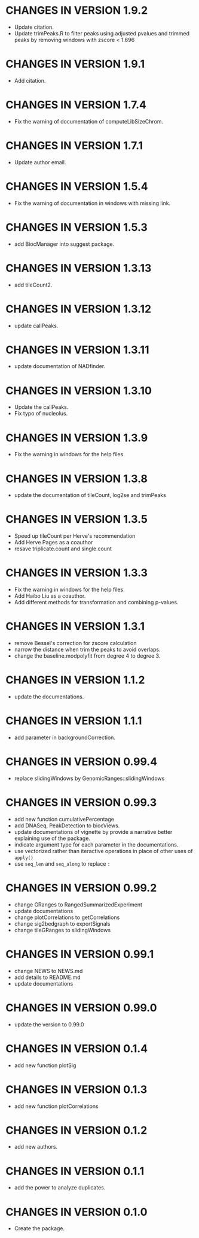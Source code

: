 # CHANGES IN VERSION 1.9.2
* Update citation.
* Update trimPeaks.R to filter peaks using adjusted pvalues and trimmed peaks by removing windows with zscore < 1.696
# CHANGES IN VERSION 1.9.1

* Add citation.

# CHANGES IN VERSION 1.7.4

* Fix the warning of documentation of computeLibSizeChrom.

# CHANGES IN VERSION 1.7.1

* Update author email.

# CHANGES IN VERSION 1.5.4

* Fix the warning of documentation in windows with missing link.

# CHANGES IN VERSION 1.5.3

* add BiocManager into suggest package.

# CHANGES IN VERSION 1.3.13

* add tileCount2.

# CHANGES IN VERSION 1.3.12

* update callPeaks.

# CHANGES IN VERSION 1.3.11

* update documentation of NADfinder.

# CHANGES IN VERSION 1.3.10

* Update the callPeaks.
* Fix typo of nucleolus.

# CHANGES IN VERSION 1.3.9

* Fix the warning in windows for the help files.

# CHANGES IN VERSION 1.3.8

* update the documentation of tileCount, log2se and trimPeaks

# CHANGES IN VERSION 1.3.5

* Speed up tileCount per Herve's recommendation
* Add Herve Pages as a coauthor
* resave triplicate.count and single.count
 
# CHANGES IN VERSION 1.3.3

* Fix the warning in windows for the help files.
* Add Haibo Liu as a coauthor.
* Add different methods for transformation and combining p-values.

# CHANGES IN VERSION 1.3.1

* remove Bessel's correction for zscore calculation
* narrow the distance when trim the peaks to avoid overlaps.
* change the baseline.modpolyfit from degree 4 to degree 3.

# CHANGES IN VERSION 1.1.2

* update the documentations.

# CHANGES IN VERSION 1.1.1

* add parameter in backgroundCorrection.

# CHANGES IN VERSION 0.99.4

* replace slidingWindows by GenomicRanges::slidingWindows

# CHANGES IN VERSION 0.99.3

* add new function cumulativePercentage
* add DNASeq, PeakDetection to biocViews.
* update documentations of vignette by provide a narrative better explaining 
use of the package.
* indicate argument type for each parameter in the documentations.
* use vectorized rather than iteractive operations in place of other uses of
`apply()`
* use `seq_len` and `seq_along` to replace `:`

# CHANGES IN VERSION 0.99.2

* change GRanges to RangedSummarizedExperiment
* update documentations
* change plotCorrelations to getCorrelations
* change sig2bedgraph to exportSignals
* change tileGRanges to slidingWindows

# CHANGES IN VERSION 0.99.1

* change NEWS to NEWS.md
* add details to README.md
* update documentations

# CHANGES IN VERSION 0.99.0

* update the version to 0.99.0

# CHANGES IN VERSION 0.1.4

* add new function plotSig

# CHANGES IN VERSION 0.1.3

* add new function plotCorrelations

# CHANGES IN VERSION 0.1.2

* add new authors.

# CHANGES IN VERSION 0.1.1

* add the power to analyze duplicates.

# CHANGES IN VERSION 0.1.0

* Create the package.
